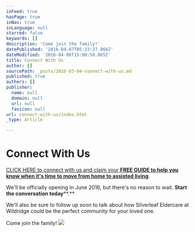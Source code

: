```yaml
---
inFeed: true
hasPage: true
inNav: true
inLanguage: null
starred: false
keywords: []
description: 'Come join the family!'
datePublished: '2016-04-07T05:23:27.066Z'
dateModified: '2016-04-06T15:08:58.065Z'
title: Connect With Us
author: []
sourcePath: _posts/2016-03-04-connect-with-us.md
published: true
authors: []
publisher:
  name: null
  domain: null
  url: null
  favicon: null
url: connect-with-us/index.html
_type: Article

---
```

# Connect With Us

[CLICK HERE to connect with us and claim your **FREE GUIDE to help you know when it's time to move from home to assisted living**][0]. 

We'll be officially opening in June 2016, but there's no reason to wait. **Start the conversation today****.**

We'll also be sure to follow up soon to talk about how Silverleaf Eldercare at Wildridge could be the perfect community for your loved one. 

Come join the family!
![](https://s3-us-west-2.amazonaws.com/the-grid-img/p/4cbd48ca72c8722b4ebba393a2b54b1846461057.jpg)

[0]: https://digital-tales.leadpages.co/silverleaf-eldercare-topsigns-oi/